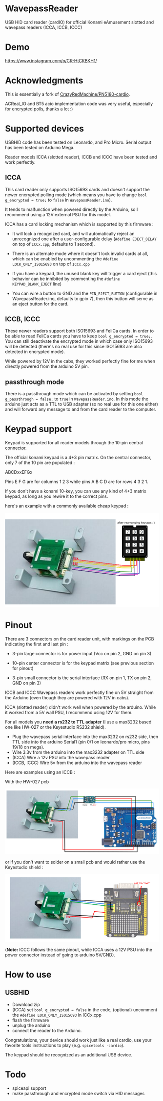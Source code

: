 # WavepassReader

USB HID card reader (cardIO) for official Konami eAmusement slotted and wavepass readers (ICCA, ICCB, ICCC) 

# Demo

https://www.instagram.com/p/CK-HtCKBKH1/

# Acknowledgments

This is essentially a fork of [CrazyRedMachine/PN5180-cardio](https://github.com/CrazyRedMachine/PN5180-cardio).

ACReal_IO and BT5 acio implementation code was very useful, especially for encrypted polls, thanks a lot :)

# Supported devices

USBHID code has been tested on Leonardo, and Pro Micro.
Serial output has been tested on Arduino Mega.

Reader models ICCA (slotted reader), ICCB and ICCC have been tested and work perfectly.

## ICCA

This card reader only supports ISO15693 cards and doesn't support the newer encrypted polling mode (which means you have to change `bool g_encrypted = true;` to `false` in `WavepassReader.ino`).

It tends to malfunction when powered directly by the Arduino, so I recommend using a 12V external PSU for this model. 
 
ICCA has a card locking mechanism which is supported by this firmware : 

- It will lock a recognized card, and will automatically reject an unrecognized one after a user-configurable delay (`#define EJECT_DELAY` on top of `ICCx.cpp`, defaults to 1 second).

- There is an alternate mode where it doesn't lock invalid cards at all, which can be enabled by uncommenting the `#define LOCK_ONLY_ISO15693` on top of `ICCx.cpp`

- If you have a keypad, the unused blank key will trigger a card eject (this behavior can be inhibited by commenting the `#define KEYPAD_BLANK_EJECT` line)

- You can wire a button to GND and the `PIN_EJECT_BUTTON` (configurable in WavepassReader.ino, defaults to gpio 7), then this button will serve as an eject button for the card.

## ICCB, ICCC

These newer readers support both ISO15693 and FeliCa cards. In order to be able to read FeliCa cards you have to keep `bool g_encrypted = true;`. You can still deactivate the encrypted mode in which case only ISO15693 will be detected (there's no real use for this since ISO15693 are also detected in encrypted mode).

While powered by 12V in the cabs, they worked perfectly fine for me when directly powered from the arduino 5V pin.

## passthrough mode

There is a passthrough mode which can be activated by setting `bool g_passthrough = false;` to `true` in `WavepassReader.ino`. In this mode the arduino just acts as a TTL to USB adapter (so no real use for this one either) and will forward any message to and from the card reader to the computer.

# Keypad support

Keypad is supported for all reader models through the 10-pin central connector. 

The official konami keypad is a 4+3 pin matrix.
On the central connector, only 7 of the 10 pin are populated :

ABCDxxEFGx

Pins E F G are for columns 1 2 3 while pins A B C D are for rows 4 3 2 1.

If you don't have a konami 10-key, you can use any kind of 4+3 matrix keypad, as long as you rewire it to the correct pins.

here's an example with a commonly available cheap keypad :

![keypad_pinout](https://github.com/CrazyRedMachine/WavepassReader/blob/main/diagrams/keypad_pinout.png?raw=true)

# Pinout

There are 3 connectors on the card reader unit, with markings on the PCB indicating the first and last pin :

- 3-pin large connector is for power input (Vcc on pin 2, GND on pin 3) 

- 10-pin center connector is for the keypad matrix (see previous section for pinout)

- 3-pin small connector is the serial interface (RX on pin 1, TX on pin 2, GND on pin 3)

ICCB and ICCC Wavepass readers work perfectly fine on 5V straight from the Arduino (even though they are powered with 12V in cabs).

ICCA (slotted reader) didn't work well when powered by the arduino. While it worked from a 5V wall PSU, I recommend using 12V for them.

For all models you **need a rs232 to TTL adapter** (I use a max3232 based one like HW-027 or the Keyestudio RS232 shield).

- Plug the wavepass serial interface into the max3232 on rs232 side, then TTL side into the arduino Serial1 (pin 0/1 on leonardo/pro micro, pins 19/18 on mega).
- Wire 3.3v from the arduino into the max3232 adapter on TTL side
- (ICCA) Wire a 12v PSU into the wavepass reader
- (ICCB, ICCC) Wire 5v from the arduino into the wavepass reader

Here are examples using an ICCB :

With the HW-027 pcb

![leo_pinout](https://github.com/CrazyRedMachine/WavepassReader/blob/main/diagrams/leo_pinout.png?raw=true)

or if you don't want to solder on a small pcb and would rather use the Keyestudio shield : 

![shield_pinout](https://github.com/CrazyRedMachine/WavepassReader/blob/main/diagrams/shield_pinout.png?raw=true)

(**Note:** ICCC follows the same pinout, while ICCA uses a 12V PSU into the power connector instead of going to arduino 5V/GND). 

# How to use

## USBHID

- Download zip
- (ICCA) set `bool g_encrypted = false` in the code, (optional) uncomment the `#define LOCK_ONLY_ISO15693` in ICCx.cpp
- flash the firmware
- unplug the arduino
- connect the reader to the Arduino.

Congratulations, your device should work just like a real cardio, use 
your favorite tools instructions to play (e.g. `spicetools -cardio`).

The keypad should be recognized as an additional USB device.

# Todo

- spiceapi support
- make passthrough and encrypted mode switch via HID messages
